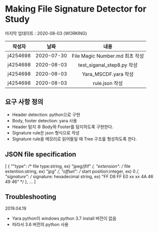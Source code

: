 # Making File Signature Detector for Study

마지막 업데이트 : 2020-08-03 (WORKING)

| 작성자 | 날짜 | 내용 |
|:--------:|:--------:|:--------:|
| j4254698 | 2020-07-30 | File Magic Number.md 최초 작성 |
| j4254698 | 2020-08-03 | test_siganal_step8.py 작성 |
| j4254698 | 2020-08-03 | Yara_MSCDF.yara 작성 |
| j4254698 | 2020-08-03 | rule.json 작성 |

## 요구 사항 정의
* Header detection: python으로 구현
* Body, footer detection: yara 사용
* Header 탐지 후 Body와 Footer를 탐지하도록 구현한다.
* Signature rule은 json 형식으로 작성
* Signature rule을 메모리로 읽어들일 때 Tree 구조를 형성하도록 한다.

## JSON file specification
[
  {
    ""type": /* file type:string, ex) "jpeg/jfif" */,
    "extension": /* file extention:string, ex) "jpg" */,
    "offset": /* start position:integer, ex) 0 */,
    "signature": /* signature: hexadecimal string, ex) "FF D8 FF E0 xx xx 4A 46 49 46" */
   },
   ...
]


## Troubleshooting

2019.04.19
* Yara python이 windows python 3.7 install 버전이 없음
* 따라서 3.6 버전의 python 사용
